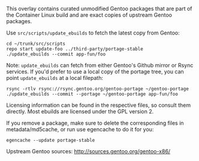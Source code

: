 This overlay contains curated unmodified Gentoo packages that are part
of the Container Linux build and are exact copies of upstream Gentoo packages.

Use `src/scripts/update_ebuilds` to fetch the latest copy from Gentoo:

    cd ~/trunk/src/scripts
    repo start update-foo ../third-party/portage-stable
    ./update_ebuilds --commit app-fun/foo

Note: `update_ebuilds` can fetch from either Gentoo's Github mirror or
Rsync services.
If you'd prefer to use a local copy of the portage tree, you can point
`update_ebuilds` at a local filepath:

    rsync -rtlv rsync://rsync.gentoo.org/gentoo-portage ~/gentoo-portage
    ./update_ebuilds --commit --portage ~/gentoo-portage app-fun/foo

Licensing information can be found in the respective files, so consult
them directly. Most ebuilds are licensed under the GPL version 2.

If you remove a package, make sure to delete the corresponding files in
metadata/md5cache, or run use egencache to do it for you:

    egencache --update portage-stable

Upstream Gentoo sources: http://sources.gentoo.org/gentoo-x86/
